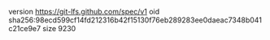version https://git-lfs.github.com/spec/v1
oid sha256:98ecd599cf14fd212316b42f15130f76eb289283ee0daeac7348b041c21ce9e7
size 9230
